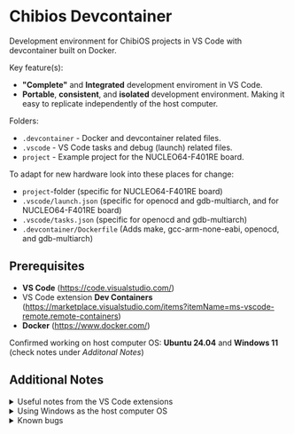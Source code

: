 # Chibios Devcontainer

Development environment for ChibiOS projects in VS Code with devcontainer built on Docker.

Key feature(s):
- **"Complete"** and **Integrated** development enviroment in VS Code.
- **Portable**, **consistent**, and **isolated** development environment. Making it easy to replicate independently of the host computer.

Folders:
- `.devcontainer` - Docker and devcontainer related files.
- `.vscode` - VS Code tasks and debug (launch) related files.
- `project` - Example project for the NUCLEO64-F401RE board.


To adapt for new hardware look into these places for change:
- `project`-folder (specific for NUCLEO64-F401RE board)
- `.vscode/launch.json` (specific for openocd and gdb-multiarch, and for NUCLEO64-F401RE board)
- `.vscode/tasks.json` (specific for openocd and gdb-multiarch)
- `.devcontainer/Dockerfile` (Adds make, gcc-arm-none-eabi, openocd, and gdb-multiarch)


## Prerequisites

- **VS Code** (https://code.visualstudio.com/)
- VS Code extension **Dev Containers** (https://marketplace.visualstudio.com/items?itemName=ms-vscode-remote.remote-containers)
- **Docker** (https://www.docker.com/)

Confirmed working on host computer OS: **Ubuntu 24.04** and **Windows 11** (check notes under _Additonal Notes_)

## Additional Notes


<details>
<summary> Useful notes from the VS Code extensions </summary>

**Cortex-Debug** (https://marketplace.visualstudio.com/items?itemName=marus25.cortex-debug)
- Useful information about specific debuggers for specific hardware

**MemoryView** (https://marketplace.visualstudio.com/items?itemName=mcu-debug.memory-view)
- Useful information in the overview section of the extension in the marketplace.
- You can look up specific variables by giving the input the variable pointer (e.g. `&test_variable`).
    - Recommend to only use global variables, or elsething might not work when refreshing the view.

**Peripheral Viewer** (https://marketplace.visualstudio.com/items?itemName=mcu-debug.peripheral-viewer)
- You can obtain an SVD file in different ways:
    - From a CMSIS pack.
        - Go to https://www.keil.arm.com/packs/ and search for e.g. `STM32F4`
        - You will find `STM32F4xx_DFP` (device family pack)  or `NUCLEO-F410RE_BSP` (Board Support Pack)
        - You will find the `STM32F401.svd`-file in the .pack file
    - From manufacturer, e.g. STM32F401RE
        - Go to https://www.st.com/en/microcontrollers-microprocessors/stm32f401.html#cad-resources
        - Download `STM32F4 System View Description` (SVD)
        - You will find the `STM32F401.svd`-file in the .zip file
    - Move the .svd-file where you want in the project folder
    - Point to it from the `.vscode/launch.json`-file.

**RTOS Views** (https://marketplace.visualstudio.com/items?itemName=mcu-debug.rtos-views)
- Get more out of **ChibiOS** with **RTOS Views** by: 
    - Thread stack peak calculation is disabled: to enable set `CH_DBG_FILL_THREADS` to `TRUE` in `chconf.h`
    - Kernel statistics are not enabled: to enable set `CH_DBG_STATISTICS` to `TRUE` in `chconf.h`
    - Note: Make sure you consider the performance/resources impact for any changes to your FW.
    - RTOSes supported: FreeRTOS, uC/OS-II, embOS, Zephyr (beta), ChibiOS (beta)

</details>




<details>
<summary> Using Windows as the host computer OS </summary>

- Recommended to use WSL 2 (Windows Subsystem for Linux).
    - Integrate it with Docker Desktop. Go to the settings and enable **Use the WSL 2 based engine**.
    - Use `usbipd` to attach any USB device to WSL, and then easily be accessed inside a linux container.
        - List USB devices: `usbipd list`
        - Bind device to **usbipd** e.g.: `usbipd bind --busid 8-4`
            - If you get an error, try e.g.: `Usbipd bind --force --busid 8-4`
        - Attach device to WSL, e.g.: `usbipd attach --wsl --busid 9-1`
- Included scripts and a task for connecting USB device(s) to the devcontainer on a Windows Host OS, through WSL. Check `.vscode/scripts/docker-wsl-usb/`-folder and the `Task(s) for Windows Host OS`-section in `.vscode/tasks.json`.
- Are tasks (from `.vscode/tasks.json`) running slow?
    - Move this project-folder to the WSL file system, e.g. `\\wsl.localhost\Ubuntu\home\engemil\my_projects`
    - VS Code can open folders in the WSL file system and start up a devcontainer. This way, it will run fast.

</details>




<details>
<summary> Known bugs </summary>

- `Cortex-Debug` extension depends on `debug-tracker-vscode`, which doesn't load in correctly, just remember to press the `reload`-button whenever the pop-up is there

</details>

